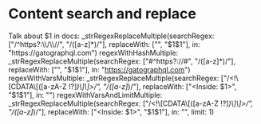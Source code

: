 # Content search and replace


Talk about $1 in docs:
	_strRegexReplaceMultiple(searchRegex: ["/^https?:\\/\\//", "/([a-z]*)/"], replaceWith: ["", "$1$1"], in: "https://gatographql.com")
	regexWithHashMultiple: _strRegexReplaceMultiple(searchRegex: ["#^https?://#", "/([a-z]*)/"], replaceWith: ["", "$1$1"], in: "https://gatographql.com")
	regexWithVarsMultiple: _strRegexReplaceMultiple(searchRegex: ["/<!\\[CDATA\\[([a-zA-Z !?]*)\\]\\]>/", "/([a-z]*)/"], replaceWith: ["<Inside: $1>", "$1$1"], in: "<![CDATA[Hello world!]]><![CDATA[Everything OK?]]>")
	regexWithVarsAndLimitMultiple: _strRegexReplaceMultiple(searchRegex: ["/<!\\[CDATA\\[([a-zA-Z !?]*)\\]\\]>/", "/([a-z]*)/"], replaceWith: ["<Inside: $1>", "$1$1"], in: "<![CDATA[Hello world!]]><![CDATA[Everything OK?]]>", limit: 1)


